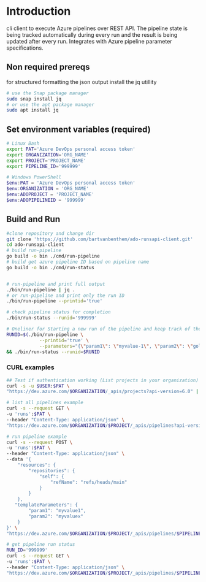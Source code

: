 # Introduction 
cli client to execute Azure pipelines over REST API. The pipeline state is being tracked automatically during every run and the result is being updated after every run. Integrates with Azure pipeline parameter specifications.

## Non required prereqs
for structured formatting the json output install the jq utillity 
```bash
# use the Snap package manager
sudo snap install jq
# or use the apt package manager
sudo apt install jq
```

## Set environment variables (required)
```bash
# Linux Bash
export PAT='Azure DevOps personal access token'
export ORGANIZATION='ORG_NAME'
export PROJECT='PROJECT_NAME'
export PIPELINE_ID='999999'
```

```powershell
# Windows PowerShell
$env:PAT = 'Azure DevOps personal access token'
$env:ORGANIZATION = 'ORG_NAME'
$env:ADOPROJECT = 'PROJECT_NAME'
$env:ADOPIPELINEID = '999999'
```

## Build and Run
```bash
#clone repository and change dir
git clone 'https://github.com/bartvanbenthem/ado-runsapi-client.git'
cd ado-runsapi-client
# build run-pipeline
go build -o bin ./cmd/run-pipeline
# build get azure pipeline ID based on pipeline name
go build -o bin ./cmd/run-status


# run-pipeline and print full output
./bin/run-pipeline | jq .
# or run-pipeline and print only the run ID
./bin/run-pipeline --printid='true'

# check pipeline status for completion
./bin/run-status --runid='999999'

# Oneliner for Starting a new run of the pipeline and keep track of the current state
RUNID=$(./bin/run-pipeline \
            --printid='true' \
            --parameters="{\"param1\": \"myvalue-1\", \"param2\": \"golang rules\"}") \
&& ./bin/run-status --runid=$RUNID

```

### CURL examples
```bash
## Test if authentication working (List projects in your organization)
curl -s -u $USER:$PAT \
"https://dev.azure.com/$ORGANIZATION/_apis/projects?api-version=6.0" | jq .

# list all pipelines example
curl -s --request GET \
-u 'runs':$PAT \
--header "Content-Type: application/json" \
"https://dev.azure.com/$ORGANIZATION/$PROJECT/_apis/pipelines?api-version=7.1-preview.1" | jq .

# run pipeline example
curl -s --request POST \
-u 'runs':$PAT \
--header "Content-Type: application/json" \
--data '{
    "resources": {
        "repositories": {
            "self": {
                "refName": "refs/heads/main"
            }
        }
    },
   "templateParameters": {
        "param1": "myvalue1",
        "param2": "myvaluex"
    }
}' \
"https://dev.azure.com/$ORGANIZATION/$PROJECT/_apis/pipelines/$PIPELINE_ID/runs?api-version=6.0-preview.1" | jq .

# get pipeline run status
RUN_ID='999999'
curl -s --request GET \
-u 'runs':$PAT \
--header "Content-Type: application/json" \
"https://dev.azure.com/$ORGANIZATION/$PROJECT/_apis/pipelines/$PIPELINE_ID/runs/$RUN_ID?api-version=6.0-preview.1" | jq .

```
